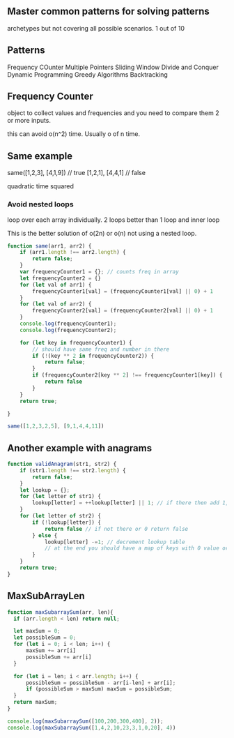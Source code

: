 ## Master common patterns for solving patterns

archetypes but not covering all possible scenarios. 1 out of 10

## Patterns
Frequency COunter
Multiple Pointers
Sliding Window
Divide and Conquer
Dynamic Programming
Greedy Algorithms
Backtracking

## Frequency Counter
object to collect values and frequencies and you need to compare them 2 or more inputs.

this can avoid o(n^2) time. Usually o of n time.

## Same example
same([1,2,3], [4,1,9]) // true
[1,2,1], [4,4,1] // false

quadratic time squared
### Avoid nested loops
loop over each array individually. 2 loops better than 1 loop and inner loop

This is the better solution of o(2n) or o(n) not using a nested loop.

```js
function same(arr1, arr2) {
    if (arr1.length !== arr2.length) {
        return false;
    }
    var frequencyCounter1 = {}; // counts freq in array
    let frequencyCounter2 = {}
    for (let val of arr1) {
        frequencyCounter1[val] = (frequencyCounter1[val] || 0) + 1
    }
    for (let val of arr2) {
        frequencyCounter2[val] = (frequencyCounter2[val] || 0) + 1
    }
    console.log(frequencyCounter1);
    console.log(frequencyCounter2);

    for (let key in frequencyCounter1) {
        // should have same freq and number in there
        if (!(key ** 2 in frequencyCounter2)) {
            return false;
        }
        if (frequencyCounter2[key ** 2] !== frequencyCounter1[key]) {
            return false
        }
    }
    return true;

}

same([1,2,3,2,5], [9,1,4,4,11])
```

## Another example with anagrams

```js
function validAnagram(str1, str2) {
    if (str1.length !== str2.length) {
        return false;
    }
    let lookup = {};
    for (let letter of str1) {
        lookup[letter] = ++lookup[letter] || 1; // if there then add 1, else set to 1
    }
    for (let letter of str2) {
        if (!lookup[letter]) {
            return false // if not there or 0 return false
        } else {
            lookup[letter] -=1; // decrement lookup table
            // at the end you should have a map of keys with 0 value or else it quits.
        }
    }
    return true;
}
```

## MaxSubArrayLen

```js
function maxSubarraySum(arr, len){
  if (arr.length < len) return null;

  let maxSum = 0;
  let possibleSum = 0;
  for (let i = 0; i < len; i++) {
      maxSum += arr[i] 
      possibleSum += arr[i]
  }

  for (let i = len; i < arr.length; i++) {
      possibleSum = possibleSum - arr[i-len] + arr[i];
      if (possibleSum > maxSum) maxSum = possibleSum;
  }
  return maxSum;
}

console.log(maxSubarraySum([100,200,300,400], 2));
console.log(maxSubarraySum([1,4,2,10,23,3,1,0,20], 4))
```